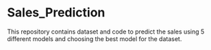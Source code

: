 # Sales_Prediction
This repository contains dataset and code to predict the sales using 5 different models and choosing the best model for the dataset.
